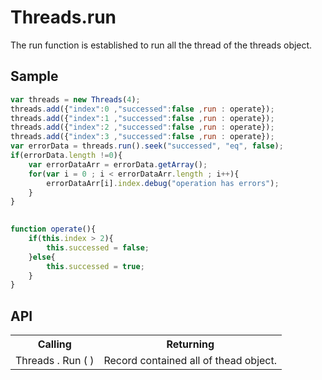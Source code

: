<H1>Threads.run</H1>

The run function is established to run all the thread of the threads object.

<h2>Sample</h2>

```javascript
var threads = new Threads(4);
threads.add({"index":0 ,"successed":false ,run : operate});
threads.add({"index":1 ,"successed":false ,run : operate});
threads.add({"index":2 ,"successed":false ,run : operate});
threads.add({"index":3 ,"successed":false ,run : operate});
var errorData = threads.run().seek("successed", "eq", false);
if(errorData.length !=0){
	var errorDataArr = errorData.getArray();
	for(var i = 0 ; i < errorDataArr.length ; i++){
		errorDataArr[i].index.debug("operation has errors"); 
	}
}
	

function operate(){
	if(this.index > 2){
		this.successed = false;
	}else{
		this.successed = true;
	}
}
```

<h2>API</h2>

<table>
<tr><th>Calling</th><th>Returning</th></tr>
<tr><td>Threads . Run ( )</td><td>Record contained all of thead object.</td></tr>
</table>


